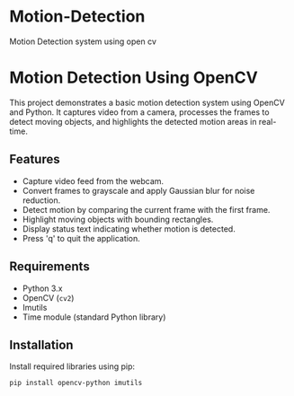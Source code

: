 # Motion-Detection
Motion Detection system using open cv

# Motion Detection Using OpenCV

This project demonstrates a basic motion detection system using OpenCV and Python. It captures video from a camera, processes the frames to detect moving objects, and highlights the detected motion areas in real-time.

## Features

- Capture video feed from the webcam.
- Convert frames to grayscale and apply Gaussian blur for noise reduction.
- Detect motion by comparing the current frame with the first frame.
- Highlight moving objects with bounding rectangles.
- Display status text indicating whether motion is detected.
- Press 'q' to quit the application.

## Requirements

- Python 3.x
- OpenCV (`cv2`)
- Imutils
- Time module (standard Python library)

## Installation

Install required libraries using pip:

```bash
pip install opencv-python imutils
